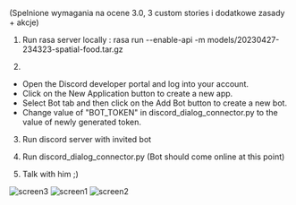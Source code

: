 (Spelnione wymagania na ocene 3.0, 3 custom stories i dodatkowe zasady + akcje)


1. Run rasa server locally : rasa run --enable-api -m models/20230427-234323-spatial-food.tar.gz

2. 
- Open the Discord developer portal and log into your account.
- Click on the New Application button to create a new app.
- Select Bot tab and then click on the Add Bot button to create a new bot.
- Change value of "BOT_TOKEN" in discord_dialog_connector.py to the value of newly generated token.

3. Run discord server with invited bot

4. Run discord_dialog_connector.py (Bot should come online at this point)

5. Talk with him ;)

![screen3](https://user-images.githubusercontent.com/16627790/235002686-d99ab135-b4cf-4582-a329-a2348be318ef.jpg)
![screen1](https://user-images.githubusercontent.com/16627790/235002689-2b796a12-17c8-4112-967f-8a338fe6eb1a.jpg)
![screen2](https://user-images.githubusercontent.com/16627790/235002691-f7c0faae-91a7-44c8-8aa0-c641c11ab5fe.jpg)
